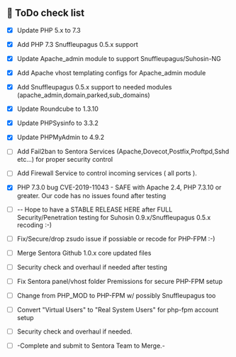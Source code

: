 ## 📑 ToDo check list
- [x]  Update PHP 5.x to 7.3
- [x]  Add PHP 7.3 Snuffleupagus 0.5.x support
- [x]  Update Apache_admin module to support Snuffleupagus/Suhosin-NG
- [x]  Add Apache vhost templating configs for Apache_admin module
- [x]  Add Snuffleupagus 0.5.x support to needed modules (apache_admin,domain,parked,sub_domains)
- [x]  Update Roundcube to 1.3.10
- [x]  Update PHPSysinfo to 3.3.2
- [x]  Update PHPMyAdmin to 4.9.2
- [ ]  Add Fail2ban to Sentora Services (Apache,Dovecot,Postfix,Proftpd,Sshd etc...) for proper security control
- [ ]  Add Firewall Service to control incoming services ( all ports ).
- [x]  PHP 7.3.0 bug CVE-2019-11043 - SAFE with Apache 2.4, PHP 7.3.10 or greater. Our code has no issues found after testing

- [ ]  -- Hope to have a STABLE RELEASE HERE after FULL Security/Penetration testing for Suhosin 0.9.x/Snuffleupagus 0.5.x recoding :-) 

- [ ]  Fix/Secure/drop zsudo issue if possiable or recode for PHP-FPM :-)
- [ ]  Merge Sentora Github 1.0.x core updated files
- [ ]  Security check and overhaul if needed after testing
- [ ]  Fix Sentora panel/vhost folder Premissions for secure PHP-FPM setup
- [ ]  Change from PHP_MOD to PHP-FPM w/ possibly Snuffleupagus too
- [ ]  Convert "Virtual Users" to "Real System Users" for php-fpm account setup
- [ ]  Security check and overhaul if needed.
- [ ]  -Complete and submit to Sentora Team to Merge.-
